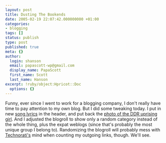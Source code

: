 ```yaml
---
layout: post
title: Dusting The Bookends
date: 2005-02-19 22:07:42.000000000 +01:00
categories:
- blogging
tags: []
status: publish
type: post
published: true
meta: {}
author:
  login: shanson
  email: papascott-wp@gmail.com
  display_name: PapaScott
  first_name: Scott
  last_name: Hanson
excerpt: !ruby/object:Hpricot::Doc
  options: {}
---
```

<p>Funny, ever since I went to work for a blogging company, I don't really have time to pay attention to my own blog. But I did some tweaking today. I put in new <a href="http://www.twin-music.com/azlyrics/g_file/songs/gogo/head.html">song lyrics</a> in the header, and put back the  <a title="PapaScott: Heros without Glory" href="http://www.papascott.de/archives/2003/06/18/heros-without-glory/">photo of the DDR uprising girl</a>. And I adjusted the blogroll to show only a random category instead of the whole thing, plus the expat weblogs (since that's probably the most unique group I belong to). Randomizing the blogroll will probably mess with <a href="http://www.technorati.com/">Technorati's</a> mind when counting my outgoing links, though. We'll see.</p>
